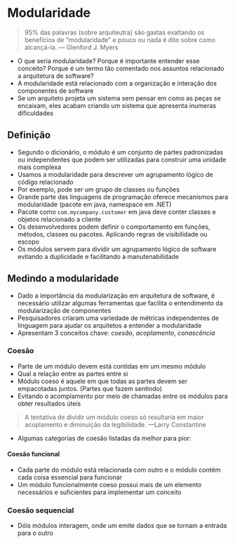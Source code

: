# Modularidade


> 95% das palavras (sobre arquiteutra) são gastas exaltando os benefícios de “modularidade” e pouco ou nada é dito sobre como alcançá-la.
> — Glenford J. Myers 

- O que seria modularidade? Porque é importante entender esse conceito? Porque é um termo tão comentado nos assuntos relacionado a arquitetura de software?
- A modularidade está relacionado com a organização e interação dos componentes de software
- Se um arquiteto projeta um sistema sem pensar em como as peças se encaixam, eles acabam criando um sistema que apresenta inumeras dificuldades

## Definição

- Segundo o dicionário, o módulo é um conjunto de partes padronizadas ou independentes que podem ser utilizadas para construir uma unidade mais complexa
- Usamos a modularidade para descrever um agrupamento lógico de código relacionado
- Por exemplo, pode ser um grupo de classes ou funções
- Grande parte das linguagens de programação oferece mecanismos para modularidade (pacote em java, namespace em .NET)
- Pacote como `com.mycompany.customer` em java deve conter classes e objetos relacionado a cliente
- Os desenvolvedores podem definir o comportamento em funções, métodos, classes ou pacotes. Aplicando regras de visibilidade ou escopo
- Os módulos servem para dividir um agrupamento lógico de software evitando a duplicidade e facilitando a manutenabilidade

## Medindo a modularidade

- Dado a importância da modularização em arquitetura de software, é necessário utilizar algumas ferramentas que facilita o entendimento da modularização de componentes
- Pesquisadores criaram uma variedade de métricas independentes de linguagem para ajudar os arquitetos a entender a modularidade
- Apresentam 3 conceitos chave: *coesão*, *acoplamento*, *conascência*

### Coesão

- Parte de um módulo devem está contidas em um mesmo módulo
- Qual a relação entre as partes entre si
- Módulo coeso é aquele em que todas as partes devem ser empacotadas juntos. (Partes que fazem sentindo)
- Evitando o acomplamento por meio de chamadas entre os módulos para obter resultados úteis

>A tentativa de dividir um módulo coeso só resultaria em maior acoplamento e diminuição da legibilidade. —Larry Constantine

- Algumas categorias de coesão listadas da melhor para pior:

#### Coesão funcional

- Cada parte do módulo está relacionada com outro e o módulo contém cada coisa essencial para funcionar
- Um módulo funcionalmente coeso possui mais de um elemento necessários e suficientes para implementar um conceito

### Coesão sequencial

- Dóis módulos interagem, onde um emite dados que se tornam a entrada para o outro
